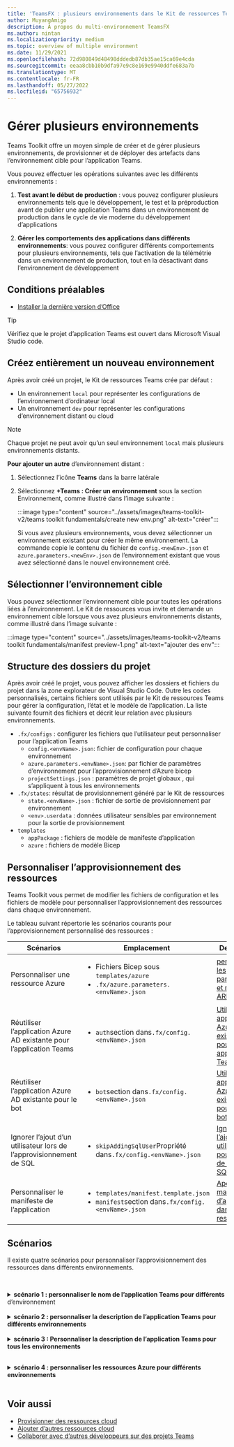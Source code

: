 ```yaml
---
title: 'TeamsFX : plusieurs environnements dans le Kit de ressources Teams'
author: MuyangAmigo
description: À propos du multi-environnement TeamsFX
ms.author: nintan
ms.localizationpriority: medium
ms.topic: overview of multiple environment
ms.date: 11/29/2021
ms.openlocfilehash: 72d980849d48498dddedb87db35ae15ca69e4cda
ms.sourcegitcommit: eeaa8cbb10b9dfa97e9c8e169e9940ddfe683a7b
ms.translationtype: MT
ms.contentlocale: fr-FR
ms.lasthandoff: 05/27/2022
ms.locfileid: "65756932"
---
```

# <a name="manage-multiple-environments"></a>Gérer plusieurs environnements

 Teams Toolkit offre un moyen simple de créer et de gérer plusieurs environnements, de provisionner et de déployer des artefacts dans l’environnement cible pour l’application Teams.

 Vous pouvez effectuer les opérations suivantes avec les différents environnements :

1. **Test avant le début de production** : vous pouvez configurer plusieurs environnements tels que le développement, le test et la préproduction avant de publier une application Teams dans un environnement de production dans le cycle de vie moderne du développement d’applications

2. **Gérer les comportements des applications dans différents environnements**: vous pouvez configurer différents comportements pour plusieurs environnements, tels que l’activation de la télémétrie dans un environnement de production, tout en la désactivant dans l’environnement de développement

## <a name="prerequisite"></a>Conditions préalables

* [Installer la dernière version d’Office](https://marketplace.visualstudio.com/items?itemName=TeamsDevApp.ms-teams-vscode-extension)

> [!TIP]
> Vérifiez que le projet d’application Teams est ouvert dans Microsoft Visual Studio code.

## <a name="create-a-new-environment"></a>Créez entièrement un nouveau environnement

Après avoir créé un projet, le Kit de ressources Teams crée par défaut :

* Un environnement `local` pour représenter les configurations de l’environnement d’ordinateur local
* Un environnement `dev` pour représenter les configurations d’environnement distant ou cloud

> [!NOTE]
> Chaque projet ne peut avoir qu’un seul environnement `local` mais plusieurs environnements distants.

**Pour ajouter un autre** d’environnement distant :

1. Sélectionnez l’icône **Teams** dans la barre latérale
2. Sélectionnez **+Teams : Créer un environnement** sous la section Environnement, comme illustré dans l’image suivante :

   :::image type="content" source="../assets/images/teams-toolkit-v2/teams toolkit fundamentals/create new env.png" alt-text="créer":::

   Si vous avez plusieurs environnements, vous devez sélectionner un environnement existant pour créer le même environnement. La commande copie le contenu du fichier de `config.<newEnv>.json` et `azure.parameters.<newEnv>.json` de l’environnement existant que vous avez sélectionné dans le nouvel environnement créé.

## <a name="select-target-environment"></a>Sélectionner l’environnement cible

Vous pouvez sélectionner l’environnement cible pour toutes les opérations liées à l’environnement. Le Kit de ressources vous invite et demande un environnement cible lorsque vous avez plusieurs environnements distants, comme illustré dans l’image suivante :

:::image type="content" source="../assets/images/teams-toolkit-v2/teams toolkit fundamentals/manifest preview-1.png" alt-text="ajouter des env":::

## <a name="project-folder-structure"></a>Structure des dossiers du projet

Après avoir créé le projet, vous pouvez afficher les dossiers et fichiers du projet dans la zone explorateur de Visual Studio Code. Outre les codes personnalisés, certains fichiers sont utilisés par le Kit de ressources Teams pour gérer la configuration, l’état et le modèle de l’application. La liste suivante fournit des fichiers et décrit leur relation avec plusieurs environnements.

* `.fx/configs` : configurer les fichiers que l’utilisateur peut personnaliser pour l’application Teams
  * `config.<envName>.json`: fichier de configuration pour chaque environnement 
  * `azure.parameters.<envName>.json`: par fichier de paramètres d’environnement pour l’approvisionnement d’Azure bicep
  * `projectSettings.json` : paramètres de projet globaux , qui s’appliquent à tous les environnements
* `.fx/states`: résultat de provisionnement généré par le Kit de ressources
  * `state.<envName>.json` : fichier de sortie de provisionnement par environnement
  * `<env>.userdata` : données utilisateur sensibles par environnement pour la sortie de provisionnement
* `templates`
  * `appPackage` : fichiers de modèle de manifeste d’application
  * `azure` : fichiers de modèle Bicep

## <a name="customize-resource-provision"></a>Personnaliser l’approvisionnement des ressources

Teams Toolkit vous permet de modifier les fichiers de configuration et les fichiers de modèle pour personnaliser l’approvisionnement des ressources dans chaque environnement.

Le tableau suivant répertorie les scénarios courants pour l’approvisionnement personnalisé des ressources :

| Scénarios | Emplacement| Description |
| --- | --- | --- |
| Personnaliser une ressource Azure | <ul> <li>Fichiers Bicep sous `templates/azure`</li> <li>`.fx/azure.parameters.<envName>.json`</li></ul> | [personnaliser les paramètres et modèles ARM](provision.md#customize-arm-parameters-and-templates) |
| Réutiliser l’application Azure AD existante pour l’application Teams | <ul> <li>`auth`section dans`.fx/config.<envName>.json`</li> </ul> |  [Utiliser une application Azure AD existante pour votre application Teams](provision.md#use-an-existing-azure-ad-app-for-your-teams-app) |
| Réutiliser l’application Azure AD existante pour le bot | <ul> <li>`bot`section dans`.fx/config.<envName>.json`</li> </ul> | [Utiliser une application Azure AD existante pour votre bot](provision.md#use-an-existing-azure-ad-app-for-your-bot) |
| Ignorer l’ajout d’un utilisateur lors de l’approvisionnement de SQL | <ul> <li>`skipAddingSqlUser`Propriété dans`.fx/config.<envName>.json`</li> </ul> | [Ignorer l’ajout d’un utilisateur pour la base de données SQL](provision.md#skip-adding-user-for-sql-database) |
| Personnaliser le manifeste de l’application | <ul> <li>`templates/manifest.template.json`</li> <li>`manifest`section dans`.fx/config.<envName>.json`</li>  </ul> | [Aperçu du manifeste d’application dans le Kit de ressources](TeamsFx-preview-and-customize-app-manifest.md)|

## <a name="scenarios"></a>Scénarios

Il existe quatre scénarios pour personnaliser l’approvisionnement des ressources dans différents environnements.
<br>

<br><details>
<summary><b>scénario 1 : personnaliser le nom de l’application Teams pour différents </b> d’environnement</summary>

Vous pouvez définir le nom de l’application Teams sur `myapp(dev)` pour l’environnement par défaut `dev`  et `myapp(staging)` pour l’environnement intermédiaire `staging`.

Effectuez les étapes suivantes pour la personnalisation :

1. Ouvrez le fichier config `.fx/configs/config.dev.json`
2. Mettez à jour la propriété de *manifeste > appName >* court sur `myapp(dev)`

  Les mises à jour de `.fx/configs/config.dev.json` sont les suivantes :

  ```json
  {
      "$schema": "https://aka.ms/teamsfx-env-config-schema",
      "description": "You can customize the TeamsFx config for different environments.   Visit https://aka.ms/teamsfx-env-config to learn more about this.",
      "manifest": {
          "appName": {
              "short": "myapp(dev)"
              ...
          }
      }
      ...
  }
  ```

3. Créez un environnement et nommez-le `staging` s’il n’existe pas
4. Ouvrez le fichier config `.fx/configs/config.staging.json`
5. Mettez à jour la même propriété `myapp(staging)`
6. Exécutez la commande d’approvisionnement sur `dev` et `staging` environnement pour mettre à jour le nom de l’application dans les environnements distants. Pour exécuter la commande d’approvisionnement avec teams Toolkit, consultez [provisionnement](provision.md#provision-using-teams-toolkit)
</details>
<br>


<details>
<summary><b>scénario 2 : personnaliser la description de l’application Teams pour différents environnements</b></summary>

Dans ce scénario, vous allez apprendre à définir différentes descriptions d’application Teams pour les différents environnements :

* Pour l’environnement par défaut `dev`, la description est `my app description for dev`
* Pour l’environnement intermédiaire `staging`, la description est `my app description for staging`

Effectuez les étapes suivantes pour la personnalisation :

1. Ouvrez le fichier config `.fx/configs/config.dev.json`
2. Ajoutez une nouvelle propriété de *description > manifeste >* courte avec une valeur `my app description for dev`

  Les mises à jour de `.fx/configs/config.dev.json` sont les suivantes :

  ```json
  {
      "$schema": "https://aka.ms/teamsfx-env-config-schema",
      "description": "You can customize the TeamsFx config for different environments.   Visit https://aka.ms/teamsfx-env-config to learn more about this.",
      "manifest": {
          ...
          "description": {
              "short": "`my app description for dev"
              ...
          }
      }
      ...
  }
  ```

3. Créez un environnement et nommez-le `staging` s’il n’existe pas
4. Ouvrez le fichier config `.fx/configs/config.staging.json`
5. Ajoutez la même propriété à `my app description for staging`
6. Ouvrez le modèle de manifeste d’application Teams `templates/appPackage/manifest.template.json`
7. Mettez à jour la `description > short` de propriété pour utiliser la **variable** définie dans configurer des fichiers avec une syntaxe de mustache `{{config.manifest.description.short}}`
  
  Les mises à jour de `manifest.template.json` sont les suivantes :

  ```json
  {
    "$schema": "https://developer.microsoft.com/en-us/json-schemas/teams/v1.11/MicrosoftTeams.schema.json",
    "manifestVersion": "1.11",
    "version": "1.0.0",
    ...
    "description": {
      "short": "{{config.manifest.description.short}}", 
      ...
    },
    ...
  }
  ```

8. Exécutez la commande provision sur `dev` et `staging` environnement pour mettre à jour le nom de l’application dans les environnements distants. Pour exécuter la commande d’approvisionnement avec teams Toolkit, consultez [provisionnement](provision.md#provision-using-teams-toolkit)

</details>
<br>

<details>
<summary><b>scénario 3 : Personnaliser la description de l’application Teams pour tous les environnements</b></summary>

Dans ce scénario, vous allez apprendre à définir la description de l’application Teams sur `my app description` pour tous les environnements.

Comme le modèle de manifeste d’application Teams est partagé dans tous les environnements, nous pouvons mettre à jour la valeur de description qu’il contient pour notre cible :

1. Ouvrez le modèle de manifeste d’application Teams `templates/appPackage/manifest.template.json`
2. Mettez à jour la `description > short` de propriété avec **chaîne codée en dur**`my app description`
  
  Les mises à jour de `manifest.template.json` sont les suivantes :

  ```json
  {
    "$schema": "https://developer.microsoft.com/en-us/json-schemas/teams/v1.11/MicrosoftTeams.schema.json",
    "manifestVersion": "1.11",
    "version": "1.0.0",
    ...
    "description": {
      "short": "my app description",
      ...
    },
    ...
  }

  ```

3. Exécutez la commande d’approvisionnement sur **tous** les environnements pour mettre à jour le nom de l’application dans les environnements distants. Pour exécuter la commande provision avec Teams Toolkit, consultez [provision](provision.md#provision-using-teams-toolkit).

<br></details>
<br>

<details>
<br><summary><b>scénario 4 : personnaliser les ressources Azure pour différents environnements</b></summary>
Vous pouvez personnaliser les ressources Azure pour chaque environnement, par exemple spécifier le nom de la fonction Azure, en modifiant l’environnement correspondant à fx/configs/azure.parameters. {env}.json. le fichier.

Pour plus d’informations sur les fichiers de modèles et de paramètres Bicep, consultez [provisionner des ressources cloud](provision.md)
</details>
</br>

## <a name="see-also"></a>Voir aussi

* [Provisionner des ressources cloud](provision.md)
* [Ajouter d’autres ressources cloud](add-resource.md)
* [Collaborer avec d’autres développeurs sur des projets Teams](TeamsFx-collaboration.md)
